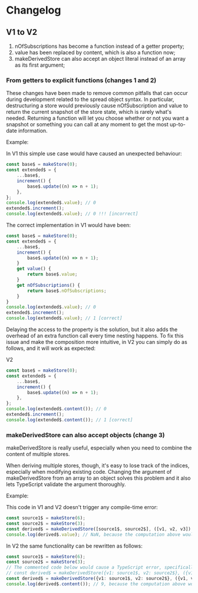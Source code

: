 # Changelog

## V1 to V2

1. nOfSubscriptions has become a function instead of a getter property;
2. value has been replaced by content, which is also a function now;
3. makeDerivedStore can also accept an object literal instead of an array
   as its first argument;

### From getters to explicit functions (changes 1 and 2)

These changes have been made to remove common pitfalls that can occur
during development related to the spread object syntax. In particular,
destructuring a store would previously cause nOfSubscription and value
to return the current snapshot of the store state, which is rarely what's
needed. Returning a function will let you choose whether or not you
want a snapshot or something you can call at any moment to get the
most up-to-date information.

Example:

In V1 this simple use case would have caused an unexpected behaviour:

```ts
const base$ = makeStore(0);
const extended$ = {
	...base$,
	increment() {
		base$.update((n) => n + 1);
	},
};
console.log(extended$.value); // 0
extended$.increment();
console.log(extended$.value); // 0 !!! [incorrect]
```

The correct implementation in V1 would have been:

```ts
const base$ = makeStore(0);
const extended$ = {
	...base$,
	increment() {
		base$.update((n) => n + 1);
	}
	get value() {
		return base$.value;
	}
	get nOfSubscriptions() {
		return base$.nOfSubscriptions;
	}
}
console.log(extended$.value); // 0
extended$.increment();
console.log(extended$.value); // 1 [correct]
```

Delaying the access to the property is the solution, but it also adds the overhead of
an extra function call every time nesting happens. To fix this issue and make the composition more intuitive, in V2 you can simply do as follows, and it will work as expected:

V2

```ts
const base$ = makeStore(0);
const extended$ = {
	...base$,
	increment() {
		base$.update((n) => n + 1);
	},
};
console.log(extended$.content()); // 0
extended$.increment();
console.log(extended$.content()); // 1 [correct]
```

### makeDerivedStore can also accept objects (change 3)

makeDerivedStore is really useful, especially when you need to
combine the content of multiple stores.

When deriving multiple stores, though, it's easy to lose track of the indices,
especially when modifying existing code. Changing the argument of makeDerivedStore from an array to an object solves this problem and it also lets TypeScript validate the argument thoroughly.

Example:

This code in V1 and V2 doesn't trigger any compile-time error:

```ts
const source1$ = makeStore(6);
const source2$ = makeStore(3);
const derived$ = makeDerivedStore([source1$, source2$], ([v1, v2, v3]) => v1 + v2 + v3);
console.log(derived$.value); // NaN, because the computation above would resolve to 6 + 3 + undefined
```

In V2 the same functionality can be rewritten as follows:

```ts
const source1$ = makeStore(6);
const source2$ = makeStore(3);
// The commented code below would cause a TypeScript error, specifically "Property 'v3' does not exist on type '{ v1: number; v2: number; }'"
// const derived$ = makeDerivedStore({v1: source1$, v2: source2$}, ({v1, v2, v3}) => v1 + v2 + v3);
const derived$ = makeDerivedStore({v1: source1$, v2: source2$}, ({v1, v2}) => v1 + v2);
console.log(derived$.content()); // 9, because the computation above would resolve to 6 + 3
```
